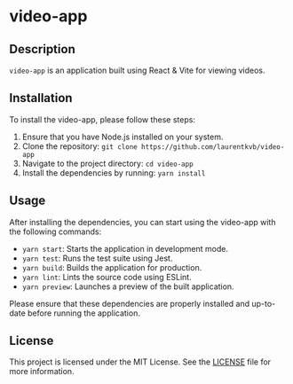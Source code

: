 # video-app

## Description

`video-app` is an application built using React & Vite for viewing videos.

## Installation

To install the video-app, please follow these steps:

1. Ensure that you have Node.js installed on your system.
2. Clone the repository: `git clone https://github.com/laurentkvb/video-app`
3. Navigate to the project directory: `cd video-app`
4. Install the dependencies by running: `yarn install`

## Usage

After installing the dependencies, you can start using the video-app with the following commands:

- `yarn start`: Starts the application in development mode.
- `yarn test`: Runs the test suite using Jest.
- `yarn build`: Builds the application for production.
- `yarn lint`: Lints the source code using ESLint.
- `yarn preview`: Launches a preview of the built application.


Please ensure that these dependencies are properly installed and up-to-date before running the application.

## License

This project is licensed under the MIT License. See the [LICENSE](LICENSE) file for more information.
